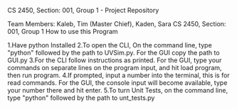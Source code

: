 CS 2450, Section: 001, Group 1 - Project Repository

Team Members: Kaleb, Tim (Master Chief), Kaden, Sara
CS 2450, Section: 001, Group 1 How to use this Program

1.Have python Installed
2.To open the CLI, On the command line, type "python" followed by the path to UVSim.py. For the GUI copy the path to GUI.py
3.For the CLI follow instructions as printed. For the GUI, type your commands on separate lines on the program input, and hit load program, then run program. 
4.If prompted, input a number into the terminal, this is for read commands. For the GUI, the console input will become available, type your number there and hit enter.
5.To turn Unit Tests, on the command line, type "python" followed by the path to unt_tests.py

